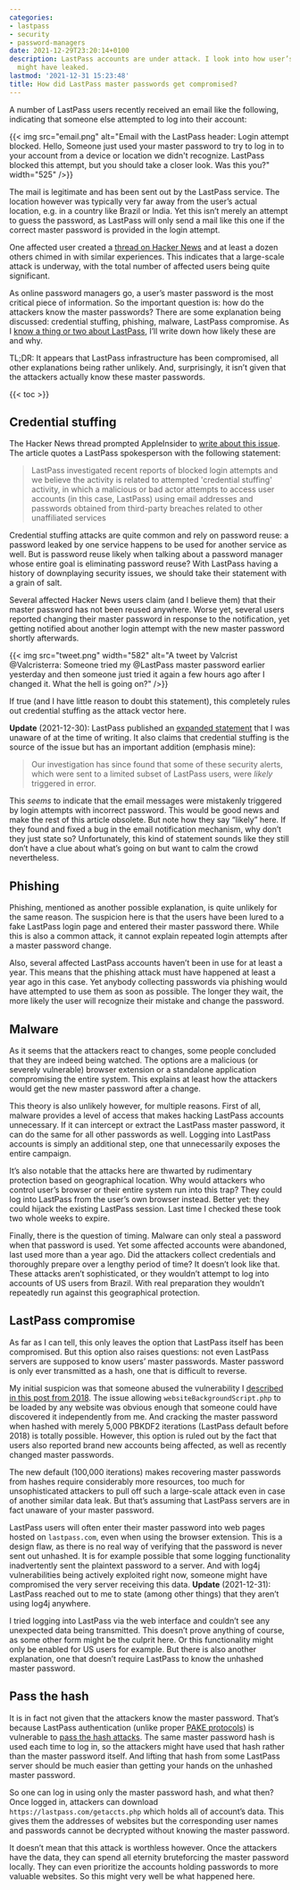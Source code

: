 ```yaml
---
categories:
- lastpass
- security
- password-managers
date: 2021-12-29T23:20:14+0100
description: LastPass accounts are under attack. I look into how user’s master passwords
  might have leaked.
lastmod: '2021-12-31 15:23:48'
title: How did LastPass master passwords get compromised?
---
```


A number of LastPass users recently received an email like the following, indicating that someone else attempted to log into their account:

{{< img src="email.png" alt="Email with the LastPass header: Login attempt blocked. Hello, Someone just used your master password to try to log in to your account from a device or location we didn't recognize. LastPass blocked this attempt, but you should take a closer look. Was this you?" width="525" />}}

The mail is legitimate and has been sent out by the LastPass service. The location however was typically very far away from the user’s actual location, e.g. in a country like Brazil or India. Yet this isn’t merely an attempt to guess the password, as LastPass will only send a mail like this one if the correct master password is provided in the login attempt.

One affected user created a [thread on Hacker News](https://news.ycombinator.com/item?id=29705957) and at least a dozen others chimed in with similar experiences. This indicates that a large-scale attack is underway, with the total number of affected users being quite significant.

As online password managers go, a user’s master password is the most critical piece of information. So the important question is: how do the attackers know the master passwords? There are some explanation being discussed: credential stuffing, phishing, malware, LastPass compromise. As I [know a thing or two about LastPass](/categories/lastpass/), I’ll write down how likely these are and why.

TL;DR: It appears that LastPass infrastructure has been compromised, all other explanations being rather unlikely. And, surprisingly, it isn’t given that the attackers actually know these master passwords.

{{< toc >}}

## Credential stuffing

The Hacker News thread prompted AppleInsider to [write about this issue](https://appleinsider.com/articles/21/12/28/lastpass-master-passwords-may-have-been-compromised). The article quotes a LastPass spokesperson with the following statement:

> LastPass investigated recent reports of blocked login attempts and we believe the activity is related to attempted 'credential stuffing' activity, in which a malicious or bad actor attempts to access user accounts (in this case, LastPass) using email addresses and passwords obtained from third-party breaches related to other unaffiliated services

Credential stuffing attacks are quite common and rely on password reuse: a password leaked by one service happens to be used for another service as well. But is password reuse likely when talking about a password manager whose entire goal is eliminating password reuse? With LastPass having a history of downplaying security issues, we should take their statement with a grain of salt.

Several affected Hacker News users claim (and I believe them) that their master password has not been reused anywhere. Worse yet, several users reported changing their master password in response to the notification, yet getting notified about another login attempt with the new master password shortly afterwards.

{{< img src="tweet.png" width="582" alt="A tweet by Valcrist @Valcristerra: Someone tried my @LastPass master password earlier yesterday and then someone just tried it again a few hours ago after I changed it. What the hell is going on?" />}}

If true (and I have little reason to doubt this statement), this completely rules out credential stuffing as the attack vector here.

**Update** (2021-12-30): LastPass published an [expanded statement](https://blog.lastpass.com/2021/12/unusual-attempted-login-activity-how-lastpass-protects-you/) that I was unaware of at the time of writing. It also claims that credential stuffing is the source of the issue but has an important addition (emphasis mine):

> Our investigation has since found that some of these security alerts, which were sent to a limited subset of LastPass users, were *likely* triggered in error.

This *seems* to indicate that the email messages were mistakenly triggered by login attempts with incorrect password. This would be good news and make the rest of this article obsolete. But note how they say “likely” here. If they found and fixed a bug in the email notification mechanism, why don’t they just state so? Unfortunately, this kind of statement sounds like they still don’t have a clue about what’s going on but want to calm the crowd nevertheless.

## Phishing

Phishing, mentioned as another possible explanation, is quite unlikely for the same reason. The suspicion here is that the users have been lured to a fake LastPass login page and entered their master password there. While this is also a common attack, it cannot explain repeated login attempts after a master password change.

Also, several affected LastPass accounts haven’t been in use for at least a year. This means that the phishing attack must have happened at least a year ago in this case. Yet anybody collecting passwords via phishing would have attempted to use them as soon as possible. The longer they wait, the more likely the user will recognize their mistake and change the password.

## Malware

As it seems that the attackers react to changes, some people concluded that they are indeed being watched. The options are a malicious (or severely vulnerable) browser extension or a standalone application compromising the entire system. This explains at least how the attackers would get the new master password after a change.

This theory is also unlikely however, for multiple reasons. First of all, malware provides a level of access that makes hacking LastPass accounts unnecessary. If it can intercept or extract the LastPass master password, it can do the same for all other passwords as well. Logging into LastPass accounts is simply an additional step, one that unnecessarily exposes the entire campaign.

It’s also notable that the attacks here are thwarted by rudimentary protection based on geographical location. Why would attackers who control user’s browser or their entire system run into this trap? They could log into LastPass from the user’s own browser instead. Better yet: they could hijack the existing LastPass session. Last time I checked these took two whole weeks to expire.

Finally, there is the question of timing. Malware can only steal a password when that password is used. Yet some affected accounts were abandoned, last used more than a year ago. Did the attackers collect credentials and thoroughly prepare over a lengthy period of time? It doesn’t look like that. These attacks aren’t sophisticated, or they wouldn’t attempt to log into accounts of US users from Brazil. With real preparation they wouldn’t repeatedly run against this geographical protection.

## LastPass compromise

As far as I can tell, this only leaves the option that LastPass itself has been compromised. But this option also raises questions: not even LastPass servers are supposed to know users’ master passwords. Master password is only ever transmitted as a hash, one that is difficult to reverse.

My initial suspicion was that someone abused the vulnerability I [described in this post from 2018](/2018/07/09/is-your-lastpass-data-really-safe-in-the-encrypted-online-vault/). The issue allowing `websiteBackgroundScript.php` to be loaded by any website was obvious enough that someone could have discovered it independently from me. And cracking the master password when hashed with merely 5,000 PBKDF2 iterations (LastPass default before 2018) is totally possible. However, this option is ruled out by the fact that users also reported brand new accounts being affected, as well as recently changed master passwords.

The new default (100,000 iterations) makes recovering master passwords from hashes require considerably more resources, too much for unsophisticated attackers to pull off such a large-scale attack even in case of another similar data leak. But that’s assuming that LastPass servers are in fact unaware of your master password.

LastPass users will often enter their master password into web pages hosted on `lastpass.com`, even when using the browser extension. This is a design flaw, as there is no real way of verifying that the password is never sent out unhashed. It is for example possible that some logging functionality inadvertently sent the plaintext password to a server. And with log4j vulnerabilities being actively exploited right now, someone might have compromised the very server receiving this data. **Update** (2021-12-31): LastPass reached out to me to state (among other things) that they aren’t using log4j anywhere.

I tried logging into LastPass via the web interface and couldn’t see any unexpected data being transmitted. This doesn’t prove anything of course, as some other form might be the culprit here. Or this functionality might only be enabled for US users for example. But there is also another explanation, one that doesn’t require LastPass to know the unhashed master password.

## Pass the hash

It is in fact not given that the attackers know the master password. That’s because LastPass authentication (unlike proper [PAKE protocols](https://en.wikipedia.org/wiki/Password-authenticated_key_agreement)) is vulnerable to [pass the hash attacks](https://en.wikipedia.org/wiki/Pass_the_hash). The same master password hash is used each time to log in, so the attackers might have used that hash rather than the master password itself. And lifting that hash from some LastPass server should be much easier than getting your hands on the unhashed master password.

So one can log in using only the master password hash, and what then? Once logged in, attackers can download `https://lastpass.com/getaccts.php` which holds all of account’s data. This gives them the addresses of websites but the corresponding user names and passwords cannot be decrypted without knowing the master password.

It doesn’t mean that this attack is worthless however. Once the attackers have the data, they can spend all eternity bruteforcing the master password locally. They can even prioritize the accounts holding passwords to more valuable websites. So this might very well be what happened here.